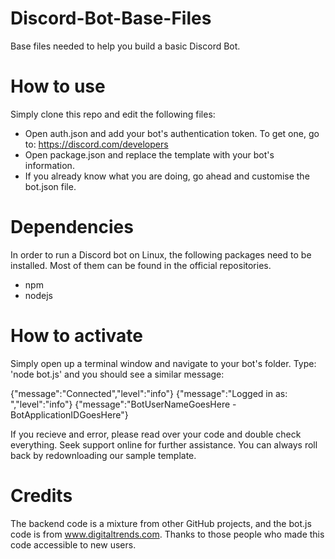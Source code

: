 # Discord-Bot-Base-Files
Base files needed to help you build a basic Discord Bot.

# How to use
Simply clone this repo and edit the following files:
* Open auth.json and add your bot's authentication token. To get one, go to: https://discord.com/developers
* Open package.json and replace the template with your bot's information.
* If you already know what you are doing, go ahead and customise the bot.json file.

# Dependencies
In order to run a Discord bot on Linux, the following packages need to be installed. Most of them can be found in the official repositories.
* npm 
* nodejs

# How to activate
Simply open up a terminal window and navigate to your bot's folder. Type: 'node bot.js' and you should see a similar message:

{"message":"Connected","level":"info"}
{"message":"Logged in as: ","level":"info"}
{"message":"BotUserNameGoesHere - BotApplicationIDGoesHere"}

If you recieve and error, please read over your code and double check everything. Seek support online for further assistance. You can always roll back by redownloading our sample template.

# Credits
The backend code is a mixture from other GitHub projects, and the bot.js code is from www.digitaltrends.com. Thanks to those people who made this code accessible to new users.
